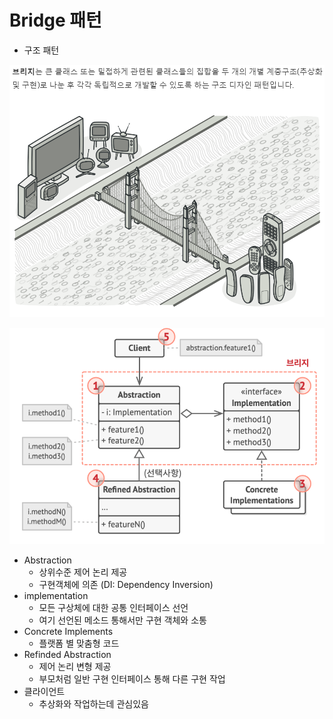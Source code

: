 # Bridge 패턴
- 구조 패턴

![bridge.png](bridge.png)

![diagram.png](diagram.png)

- Abstraction
  - 상위수준 제어 논리 제공
  - 구현객체에 의존 (DI: Dependency Inversion)
- implementation
  - 모든 구상체에 대한 공통 인터페이스 선언
  - 여기 선언된  메소드 통해서만 구현 객체와 소통
- Concrete Implements
  - 플랫폼 별 맞춤형 코드
- Refinded Abstraction
  - 제어 논리 변형 제공
  - 부모처럼 일반 구현 인터페이스 통해 다른 구현 작업
- 클라이언트
  - 추상화와 작업하는데 관심있음